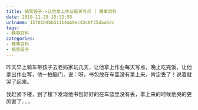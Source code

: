 ```yaml
---
title: 搞笑段子->让他拿上作业每天写点 | 糗事百科
date: 2019-11-29 15:32:55
urlname: 15f01b9bb51114ab0ec42c0f35daa6dc
tags: 
- 糗事百科
categories:
- 糗事百科
- 搞笑段子
---
```

昨天早上骑车带孩子去老妈家玩几天，让他拿上作业每天写点，晚上吃完饭，让他拿出作业写，他一拍脑门，说：呀，书包放在车篮没有拿上来，肯定丢了！说着就哭了起来。

我赶紧下楼，到了楼下发现他书包好好的在车篮里没有丢，拿上来的时候他哭的更厉害了……


